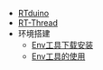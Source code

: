 - [RTduino](/zh/beginner/rtduino.md)
- [RT-Thread](/zh/beginner/rt-thread.md)
- 环境搭建
  - [Env工具下载安装](/zh/beginner/environment/env-install.md)
  - [Env工具的使用](/zh/beginner/environment/env-usage.md)
